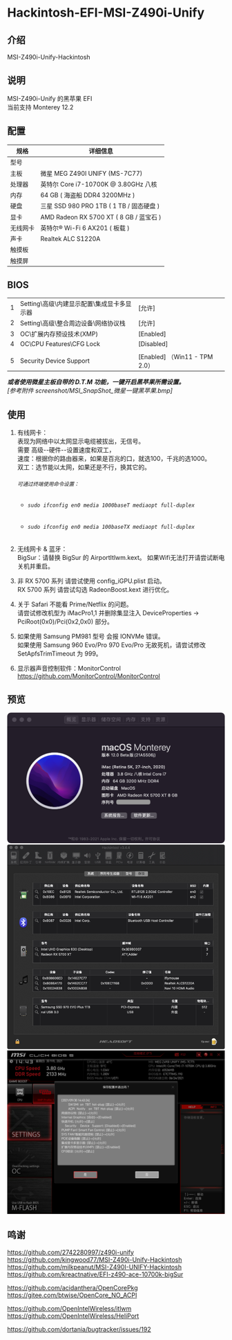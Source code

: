# Hackintosh-EFI-MSI-Z490i-Unify

## 介绍  
MSI-Z490i-Unify-Hackintosh  

## 说明  
MSI-Z490i-Unify 的黑苹果 EFI  
当前支持 Monterey 12.2

## 配置  
 规格     | 详细信息
 ---------|--------
 型号     |
 主板     | 微星 MEG Z490I UNIFY (MS-7C77)
 处理器   | 英特尔 Core i7-10700K @ 3.80GHz 八核
 内存     | 64 GB ( 海盗船 DDR4 3200MHz )
 硬盘     | 三星 SSD 980 PRO 1TB ( 1 TB / 固态硬盘 )
 显卡     | AMD Radeon RX 5700 XT ( 8 GB / 蓝宝石 )
 无线网卡  | 英特尔® Wi-Fi 6 AX201 ( 板载 )
 声卡     | Realtek ALC S1220A
 触摸板   |
 触摸屏   |


## BIOS
||||
--|----------------------------------------|-----------
1 |Setting\高级\内建显示配置\集成显卡多显示器| [允许]
2 |Setting\高级\整合周边设备\网络协议栈      | [允许]
3 |OC\扩展内存预设技术(XMP)                 | [Enabled]
4 |OC\CPU Features\CFG Lock                | [Disabled]
  |                                        | 
5 |Security Device Support                 | [Enabled] （Win11 - TPM 2.0）


***或者使用微星主板自带的 D.T.M 功能，一键开启黑苹果所需设置。***  
*[参考附件 screenshot/MSI_SnapShot_微星一键黑苹果.bmp]*  

## 使用
 1. 有线网卡：  
    表现为网络中以太网显示电缆被拔出，无信号。  
	需要 高级--硬件--设置速度和双工，  
		速度：根据你的路由器来，如果是百兆的口，就选100，千兆的选1000。  
		双工：选节能以太网，如果还是不行，换其它的。  
	###### `可通过终端使用命令设置：`  
	- ###### `sudo ifconfig en0 media 1000baseT mediaopt full-duplex`  
	- ###### `sudo ifconfig en0 media 100baseTX mediaopt full-duplex`  

 2. 无线网卡 & 蓝牙：  
	BigSur：请替换 BigSur 的 AirportItlwm.kext。
	如果Wifi无法打开请尝试断电关机并重启。
	 
 3. 非 RX 5700 系列 请尝试使用 config_iGPU.plist 启动。  
	RX 5700 系列 请尝试勾选 RadeonBoost.kext 进行优化。
	 
 4. 关于 Safari 不能看 Prime/Netflix 的问题。  
	请尝试修改机型为 iMacPro1,1 并删除集显注入 DeviceProperties -> PciRoot(0x0)/Pci(0x2,0x0) 部分。

 5. 如果使用 Samsung PM981 型号 会报 IONVMe 错误。  
    如果使用 Samsung 960 Evo/Pro 970 Evo/Pro 无故死机，请尝试修改 SetApfsTrimTimeout 为 999。

 6. 显示器声音控制软件：MonitorControl  
	https://github.com/MonitorControl/MonitorControl
 
## 预览
 ![Image text](screenshot/QQ20210930-225037.png)   
 ![Image text](screenshot/QQ20200920-183718.png)   
 ![Image text](screenshot/MSI_SnapShot_黑苹果&WIN11.bmp)   
  
## 鸣谢
https://github.com/2742280997/z490i-unify  
https://github.com/kingwood77/MSI-Z490i-Unify-Hackintosh  
https://github.com/milkpeanut/MSI-Z490I-UNIFY-Hackintosh  
https://github.com/kreactnative/EFI-z490-ace-10700k-bigSur  

https://github.com/acidanthera/OpenCorePkg  
https://gitee.com/btwise/OpenCore_NO_ACPI  

https://github.com/OpenIntelWireless/itlwm  
https://github.com/OpenIntelWireless/HeliPort  

https://github.com/dortania/bugtracker/issues/192  



